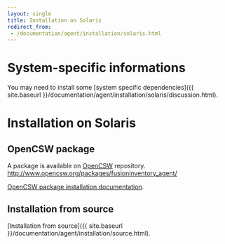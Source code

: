 ```yaml
---
layout: single
title: Installation on Solaris
redirect_from:
 - /documentation/agent/installation/solaris.html
---
```


# System-specific informations

You may need to install some [system specific dependencies]({{ site.baseurl }}/documentation/agent/installation/solaris/discussion.html).

# Installation on Solaris

## OpenCSW package

A package is available on [OpenCSW](http://www.opencsw.org/packages/fusioninventory_agent/) repository.
http://www.opencsw.org/packages/fusioninventory_agent/

[OpenCSW package installation documentation](http://www.opencsw.org/manual/for-administrators/getting-started.html).

## Installation from source

[Installation from source]({{ site.baseurl }}/documentation/agent/installation/source.html).
